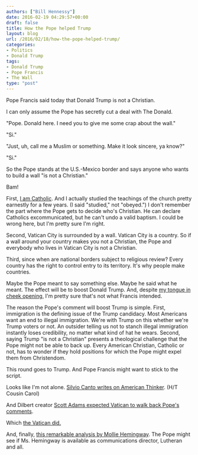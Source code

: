 ```yaml
---
authors: ["Bill Hennessy"]
date: 2016-02-19 04:29:57+00:00
draft: false
title: How the Pope helped Trump
layout: blog
url: /2016/02/18/how-the-pope-helped-trump/
categories:
- Politics
- Donald Trump
tags:
- Donald Trump
- Pope Francis
- The Wall
type: "post"
---
```


Pope Francis said today that Donald Trump is not a Christian.

I can only assume the Pope has secretly cut a deal with The Donald.

"Pope. Donald here. I need you to give me some crap about the wall."

"Si."

"Just, uh, call me a Muslim or something. Make it look sincere, ya know?"

"Si."

So the Pope stands at the U.S.-Mexico border and says anyone who wants to build a wall "is not a Christian."

Bam!

First, [I am Catholic](https://hennessysview.com/2016/02/09/evangelical-papists/). And I actually studied the teachings of the church pretty earnestly for a few years. (I said "studied," not "obeyed.") I don't remember the part where the Pope gets to decide who's Christian. He can declare Catholics excommunicated, but he can't undo a valid baptism. I could be wrong here, but I'm pretty sure I'm right.

Second, Vatican City is surrounded by a wall. Vatican City is a country. So if a wall around your country makes you not a Christian, the Pope and everybody who lives in Vatican City is not a Christian.

Third, since when are national borders subject to religious review? Every country has the right to control entry to its territory. It's why people make countries.

Maybe the Pope meant to say something else. Maybe he said what he meant. The effect will be to boost Donald Trump. And, despite [my tongue in cheek opening](https://hennessysview.com/2016/02/17/surface-thinking-deep-thinking/), I'm pretty sure that's not what Francis intended.

The reason the Pope's comment will boost Trump is simple. First, immigration is the defining issue of the Trump candidacy. Most Americans want an end to illegal immigration. We're with Trump on this whether we're Trump voters or not. An outsider telling us not to stanch illegal immigration instantly loses credibility, no matter what kind of hat he wears. Second, saying Trump "is not a Christian" presents a theological challenge that the Pope might not be able to back up. Every American Christian, Catholic or not, has to wonder if they hold positions for which the Pope might expel them from Christendom.

This round goes to Trump. And Pope Francis might want to stick to the script.

Looks like I'm not alone. [Silvio Canto writes on American Thinker](https://www.americanthinker.com/blog/2016/02/el_papa_embraces_raul_castro_but_calls_donald_trump_antichristian.html). (H/T Cousin Carol)

And Dilbert creator [Scott Adams expected Vatican to walk back Pope's comments](https://blog.dilbert.com/post/139580016696/the-pope-versus-donald-trump).

Which [the Vatican did.](https://thehill.com/blogs/ballot-box/270001-pope-spokesman-clarifies-trump-comment)

And, finally, [this remarkable analysis by Mollie Hemingway](https://thefederalist.com/2016/02/18/5-problems-with-pope-francis-comments-on-donald-trumps-faith/). The Pope might see if Ms. Hemingway is available as communications director, Lutheran and all.
